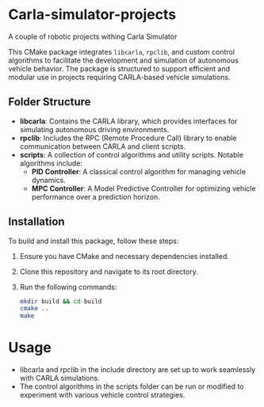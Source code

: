 # Carla-simulator-projects
A couple of robotic projects withing Carla Simulator

This CMake package integrates `libcarla`, `rpclib`, and custom control algorithms to facilitate the development and simulation of autonomous vehicle behavior. The package is structured to support efficient and modular use in projects requiring CARLA-based vehicle simulations.

## Folder Structure

- **libcarla**: Contains the CARLA library, which provides interfaces for simulating autonomous driving environments.
- **rpclib**: Includes the RPC (Remote Procedure Call) library to enable communication between CARLA and client scripts.
- **scripts**: A collection of control algorithms and utility scripts. Notable algorithms include:
  - **PID Controller**: A classical control algorithm for managing vehicle dynamics.
  - **MPC Controller**: A Model Predictive Controller for optimizing vehicle performance over a prediction horizon.

## Installation

To build and install this package, follow these steps:

1. Ensure you have CMake and necessary dependencies installed.
2. Clone this repository and navigate to its root directory.
3. Run the following commands:

   ```bash
   mkdir build && cd build
   cmake ..
   make
   ```

# Usage
* libcarla and rpclib in the include directory are set up to work seamlessly with CARLA simulations.
* The control algorithms in the scripts folder can be run or modified to experiment with various vehicle control strategies.